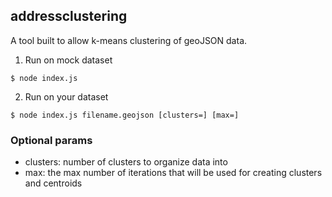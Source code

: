 ## addressclustering

A tool built to allow k-means clustering of geoJSON data.

1. Run on mock dataset

```
$ node index.js
```

2. Run on your dataset
```
$ node index.js filename.geojson [clusters=] [max=]
```
### Optional params

* clusters: number of clusters to organize data into
* max: the max number of iterations that will be used for creating clusters and centroids
